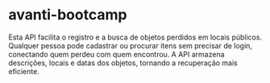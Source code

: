 # avanti-bootcamp
Esta API facilita o registro e a busca de objetos perdidos em locais públicos. Qualquer pessoa pode cadastrar ou procurar itens sem precisar de login, conectando quem perdeu com quem encontrou. A API armazena descrições, locais e datas dos objetos, tornando a recuperação mais eficiente.
